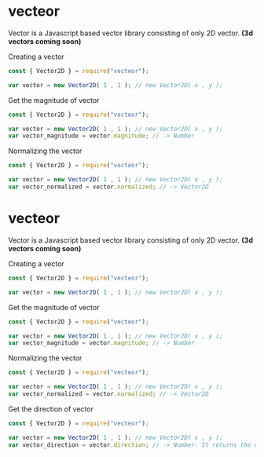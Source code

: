 # vecteor
Vector is a Javascript based vector library consisting of only 2D vector. 
**(3d vectors coming soon)**

Creating a vector
```js
const { Vector2D } = require("vecteor");

var vector = new Vector2D( 1 , 1 ); // new Vector2D( x , y );
```
Get the magnitude of vector
```js
const { Vector2D } = require("vecteor");

var vector = new Vector2D( 1 , 1 ); // new Vector2D( x , y );
var vector_magnitude = vector.magnitude; // -> Number
```
Normalizing the vector
```js
const { Vector2D } = require("vecteor");

var vector = new Vector2D( 1 , 1 ); // new Vector2D( x , y );
var vector_normalized = vector.normalized; // -> Vector2D
```
# vecteor
Vector is a Javascript based vector library consisting of only 2D vector. 
**(3d vectors coming soon)**

Creating a vector
```js
const { Vector2D } = require("vecteor");

var vector = new Vector2D( 1 , 1 ); // new Vector2D( x , y );
```
Get the magnitude of vector
```js
const { Vector2D } = require("vecteor");

var vector = new Vector2D( 1 , 1 ); // new Vector2D( x , y );
var vector_magnitude = vector.magnitude; // -> Number
```
Normalizing the vector
```js
const { Vector2D } = require("vecteor");

var vector = new Vector2D( 1 , 1 ); // new Vector2D( x , y );
var vector_normalized = vector.normalized; // -> Vector2D
```
Get the direction of vector
```js
const { Vector2D } = require("vecteor");

var vector = new Vector2D( 1 , 1 ); // new Vector2D( x , y );
var vector_direction = vector.direction; // -> Number: It returns the direction of vector as radians
```
